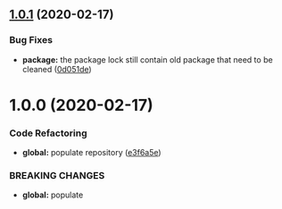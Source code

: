 ## [1.0.1](https://github.com/Itee/itee-leveldb/compare/v1.0.0...v1.0.1) (2020-02-17)


### Bug Fixes

* **package:** the package lock still contain old package that need to be cleaned ([0d051de](https://github.com/Itee/itee-leveldb/commit/0d051de6a6ddf03522bc61e05744d40a332b4e71))

# 1.0.0 (2020-02-17)


### Code Refactoring

* **global:** populate repository ([e3f6a5e](https://github.com/Itee/itee-leveldb/commit/e3f6a5e3497c53ed1433dc8d3d2770df58f270ef))


### BREAKING CHANGES

* **global:** populate
